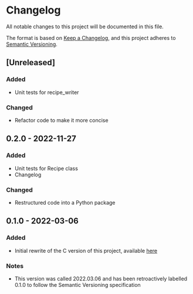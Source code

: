 # Changelog

All notable changes to this project will be documented in this file.

The format is based on [Keep a Changelog](https://keepachangelog.com/en/1.0.0/),
and this project adheres to [Semantic Versioning](https://semver.org/spec/v2.0.0.html).

## [Unreleased]

### Added
- Unit tests for recipe_writer

### Changed
- Refactor code to make it more concise


## 0.2.0 - 2022-11-27

### Added
- Unit tests for Recipe class
- Changelog

### Changed
- Restructured code into a Python package


## 0.1.0 - 2022-03-06

### Added
- Initial rewrite of the C version of this project, available [here](https://github.com/cameroncc/recipe-writer)

### Notes
- This version was called 2022.03.06 and has been retroactively labelled 0.1.0 to follow the Semantic Versioning specification